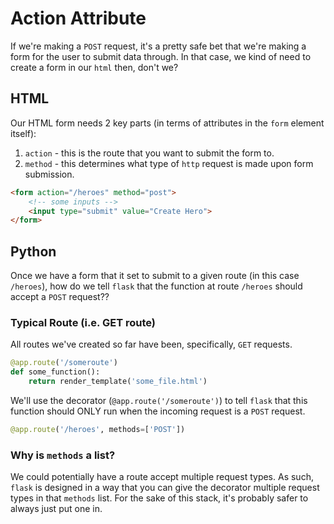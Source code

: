# Action Attribute

If we're making a `POST` request, it's a pretty safe bet that we're making a form for the user to 
submit data through. In that case, we kind of need to create a form in our `html` then, don't we?

## HTML
Our HTML form needs 2 key parts (in terms of attributes in the `form` element itself):
1. `action` - this is the route that you want to submit the form to.
2. `method` - this determines what type of `http` request is made upon form submission.

```html
<form action="/heroes" method="post">
    <!-- some inputs -->
    <input type="submit" value="Create Hero">
</form>
```

## Python
Once we have a form that it set to submit to a given route (in this case `/heroes`), how do we tell `flask` that the function at route `/heroes` should accept a `POST` request??

### Typical Route (i.e. GET route)
All routes we've created so far have been, specifically, `GET` requests.
```py
@app.route('/someroute')
def some_function():
    return render_template('some_file.html')
```

We'll use the decorator (`@app.route('/someroute')`) to tell `flask` that this function should ONLY run when the incoming request is a `POST` request.

```py
@app.route('/heroes', methods=['POST'])
```

### Why is `methods` a list?
We could potentially have a route accept multiple request types. As such, `flask` is designed in a way that you can give the decorator multiple request types in that `methods` list. For the sake of this stack, it's probably safer to always just put one in.